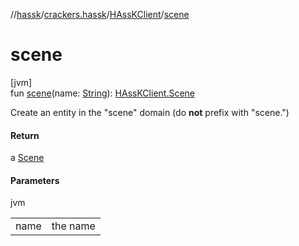 //[hassk](../../../index.md)/[crackers.hassk](../index.md)/[HAssKClient](index.md)/[scene](scene.md)

# scene

[jvm]\
fun [scene](scene.md)(name: [String](https://kotlinlang.org/api/latest/jvm/stdlib/kotlin/-string/index.html)): [HAssKClient.Scene](-scene/index.md)

Create an entity in the &quot;scene&quot; domain (do **not** prefix with &quot;scene.&quot;)

#### Return

a [Scene](-scene/index.md)

#### Parameters

jvm

| | |
|---|---|
| name | the name |
